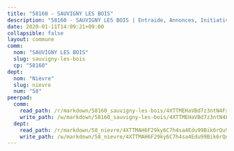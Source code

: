 ```yaml
---
title: "58160 - SAUVIGNY LES BOIS"
description: "58160 - SAUVIGNY LES BOIS | Entraide, Annonces, Initiatives"
date: 2020-01-11T14:09:21+09:00
collapsible: false
layout: commune
comm:
  nom: "SAUVIGNY LES BOIS"
  slug: sauvigny-les-bois
  cp: "58160"
dept:
  nom: "Nièvre"
  slug: nievre
  num: "58"
peerpad:
  comm:
    read_path: /r/markdown/58160_sauvigny-les-bois/4XTTMEHaVBd7z3ntN4FxdUQAJifrJ9HRtL12SCeVRdLmhxwsn
    write_path: /w/markdown/58160_sauvigny-les-bois/4XTTMEHaVBd7z3ntN4FxdUQAJifrJ9HRtL12SCeVRdLmhxwsn-K3TgUeFBXhcwhMgmuvhLsoLuZtS43RjQ1bfSZ6f1xoRUhffxsUt7eWHQpWEfdDCmxkdbcbHL8ZkomhvhnanzWvuQf5YTXSdRgXmKt3s2uPYoCnwXJyQx1yS2jvGYDuYnU8ekfTpc
  dept:
    read_path: /r/markdown/58_nievre/4XTTMAH6F29ky6C7h4sa4Edu99Bik6rQu9XbiuBD1DvLw22pb
    write_path: /w/markdown/58_nievre/4XTTMAH6F29ky6C7h4sa4Edu99Bik6rQu9XbiuBD1DvLw22pb-K3TgUtHs3LnA4VP5N1eQxK9UkiWFz8M5ZP7N97wnUEM9Wfw65apM3LnvEX8HhP2Sd27LDh5t4GgmkbGDUaCqpnkD9BJGbaMbkS8idf1DYkYaRo6rACHXiR4PjahH89PiAFqFL3Lf
---
```



